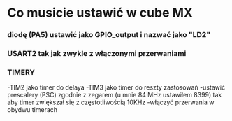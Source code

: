 # Co musicie ustawić w cube MX
### diodę (PA5) ustawić jako GPIO_output i nazwać jako "LD2"
### USART2 tak jak zwykle z włączonymi przerwaniami
### TIMERY
-TIM2 jako timer do delaya
-TIM3 jako timer do reszty zastosowań
-ustawić prescalery (PSC) zgodnie z zegarem (u mnie 84 MHz ustawiłem 8399) tak aby timer zwiększał się z częstotliwością 10KHz
-włączyć przerwania w obydwu timerach